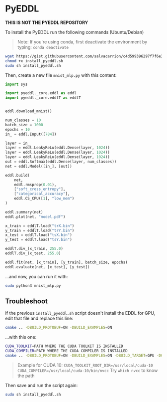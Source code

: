 # PyEDDL

**THIS IS NOT THE PYEDDL REPOSITORY**

To install the PyEDDL run the following commands (Ubuntu/Debian)

> Note: If you're using conda, first deactivate the environment by typing: `conda deactivate`

```bash
wget https://gist.githubusercontent.com/salvacarrion/c4d599396297f7f6e322ab2373174547/raw/8ed43f1f0be4bf8f4cd92f9e023f3784ab9dfde1/install_pyeddl.sh
chmod +x install_pyeddl.sh
sudo sh install_pyeddl.sh
```


Then, create a new file `mnist_mlp.py` with this content:

```python
import sys

import pyeddl._core.eddl as eddl
import pyeddl._core.eddlT as eddlT


eddl.download_mnist()

num_classes = 10
batch_size = 1000
epochs = 10
in_ = eddl.Input([784])

layer = in_
layer = eddl.LeakyReLu(eddl.Dense(layer, 1024))
layer = eddl.LeakyReLu(eddl.Dense(layer, 1024))
layer = eddl.LeakyReLu(eddl.Dense(layer, 1024))
out = eddl.Softmax(eddl.Dense(layer, num_classes))
net = eddl.Model([in_], [out])

eddl.build(
    net,
    eddl.rmsprop(0.01),
    ["soft_cross_entropy"],
    ["categorical_accuracy"],
    eddl.CS_CPU([1], "low_mem")
)

eddl.summary(net)
eddl.plot(net, "model.pdf")

x_train = eddlT.load("trX.bin")
y_train = eddlT.load("trY.bin")
x_test = eddlT.load("tsX.bin")
y_test = eddlT.load("tsY.bin")

eddlT.div_(x_train, 255.0)
eddlT.div_(x_test, 255.0)

eddl.fit(net, [x_train], [y_train], batch_size, epochs)
eddl.evaluate(net, [x_test], [y_test])

```

...and now, you can run it with:


```bash
sudo python3 mnist_mlp.py 
```


## Troubleshoot

If the previous `install_pyeddl.sh` script doesn't install the EDDL for GPU,
edit that file and replace this line:

```bash
cmake .. -DBUILD_PROTOBUF=ON -DBUILD_EXAMPLES=ON
```

...with this one:

```bash
CUDA_TOOLKIT=PATH WHERE THE CUDA TOOLKIT IS INSTALLED
CUDA_COMPILER=PATH WHERE THE CUDA COMPILER IS INSTALLED
cmake .. -DBUILD_PROTOBUF=ON -DBUILD_EXAMPLES=ON -DBUILD_TARGET=GPU -DCUDA_TOOLKIT_ROOT_DIR=$CUDA_TOOLKIT DCMAKE_CUDA_COMPILER=$CUDA_COMPILER
```

> Example for CUDA 10:
> `CUDA_TOOLKIT_ROOT_DIR=/usr/local/cuda-10`
> `CUDA_COMPILER=/usr/local/cuda-10/bin/nvcc` 
>  Try `which nvcc` to know the path

Then save and run the script again:

```bash
sudo sh install_pyeddl.sh
```